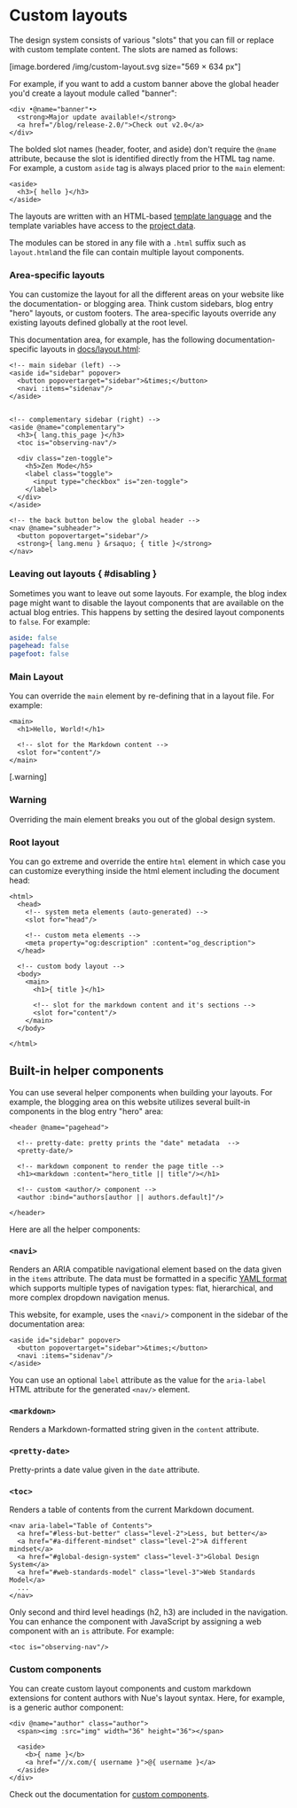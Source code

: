 

# Custom layouts
The design system consists of various "slots" that you can fill or replace with custom template content. The slots are named as follows:

[image.bordered /img/custom-layout.svg size="569 × 634 px"]


For example, if you want to add a custom banner above the global header you'd create a layout module called "banner":

```
<div •@name="banner"•>
  <strong>Major update available!</strong>
  <a href="/blog/release-2.0/">Check out v2.0</a>
</div>
```

The bolded slot names (header, footer, and aside) don't require the `@name` attribute, because the slot is identified directly from the HTML tag name. For example, a custom `aside` tag is always placed prior to the `main` element:

```
<aside>
  <h3>{ hello }</h3>
</aside>
```

The layouts are written with an HTML-based [template language](template-syntax.html) and the template variables have access to the [project data](project-structure.html#data).

The modules can be stored in any file with a `.html` suffix such as `layout.html`and the file can contain multiple layout components.



### Area-specific layouts
You can customize the layout for all the different areas on your website like the documentation- or blogging area. Think custom sidebars, blog entry "hero" layouts, or custom footers. The area-specific layouts override any existing layouts defined globally at the root level.

This documentation area, for example, has the following documentation- specific layouts in [docs/layout.html](//github.com/nuejs/nue/blob/dev/packages/nuejs.org/docs/layout.html):


```
<!-- main sidebar (left) -->
<aside id="sidebar" popover>
  <button popovertarget="sidebar">&times;</button>
  <navi :items="sidenav"/>
</aside>


<!-- complementary sidebar (right) -->
<aside @name="complementary">
  <h3>{ lang.this_page }</h3>
  <toc is="observing-nav"/>

  <div class="zen-toggle">
    <h5>Zen Mode</h5>
    <label class="toggle">
      <input type="checkbox" is="zen-toggle">
    </label>
  </div>
</aside>

<!-- the back button below the global header -->
<nav @name="subheader">
  <button popovertarget="sidebar"/>
  <strong>{ lang.menu } &rsaquo; { title }</strong>
</nav>
```

### Leaving out layouts { #disabling }
Sometimes you want to leave out some layouts. For example, the blog index page might want to disable the layout components that are available on the actual blog entries. This happens by setting the desired layout components to `false`. For example:

``` yaml
aside: false
pagehead: false
pagefoot: false
```



### Main Layout
You can override the `main` element by re-defining that in a layout file. For example:

```
<main>
  <h1>Hello, World!</h1>

  <!-- slot for the Markdown content -->
  <slot for="content"/>
</main>
```

[.warning]
  ### Warning
  Overriding the main element breaks you out of the global design system.


### Root layout
You can go extreme and override the entire `html` element in which case you can customize everything inside the html element including the document head:

```
<html>
  <head>
    <!-- system meta elements (auto-generated) -->
    <slot for="head"/>

    <!-- custom meta elements -->
    <meta property="og:description" :content="og_description">
  </head>

  <!-- custom body layout -->
  <body>
    <main>
      <h1>{ title }</h1>

      <!-- slot for the markdown content and it's sections -->
      <slot for="content"/>
    </main>
  </body>

</html>
```


## Built-in helper components
You can use several helper components when building your layouts. For example, the blogging area on this website utilizes several built-in components in the blog entry "hero" area:

```
<header @name="pagehead">

  <!-- pretty-date: pretty prints the "date" metadata  -->
  <pretty-date/>

  <!-- markdown component to render the page title -->
  <h1><markdown :content="hero_title || title"/></h1>

  <!-- custom <author/> component -->
  <author :bind="authors[author || authors.default]"/>

</header>
```

Here are all the helper components:


### `<navi>`
Renders an ARIA compatible navigational element based on the data given in the `items` attribute. The data must be formatted in a specific [YAML format](page-layout.html#yaml) which supports multiple types of navigation types: flat, hierarchical, and more complex dropdown navigation menus.

This website, for example, uses the `<navi/>` component in the sidebar of the  documentation area:

```
<aside id="sidebar" popover>
  <button popovertarget="sidebar">&times;</button>
  <navi :items="sidenav"/>
</aside>
```
You can use an optional `label` attribute as the value for the `aria-label` HTML attribute for the generated `<nav/>` element.


### `<markdown>`
Renders a Markdown-formatted string given in the `content` attribute.

### `<pretty-date>`
Pretty-prints a date value given in the `date` attribute.


### `<toc>`
Renders a table of contents from the current Markdown document.

```
<nav aria-label="Table of Contents">
  <a href="#less-but-better" class="level-2">Less, but better</a>
  <a href="#a-different-mindset" class="level-2">A different mindset</a>
  <a href="#global-design-system" class="level-3">Global Design System</a>
  <a href="#web-standards-model" class="level-3">Web Standards Model</a>
  ...
</nav>
```

Only second and third level headings (h2,  h3) are included in the navigation. You can enhance the component with JavaScript by assigning a web component with an `is` attribute. For example:

```
<toc is="observing-nav"/>
```


### Custom components
You can create custom layout components and custom markdown extensions for content authors with Nue's layout syntax. Here, for example, is a generic author component:

```
<div @name="author" class="author">
  <span><img :src="img" width="36" height="36"></span>

  <aside>
    <b>{ name }</b>
    <a href="//x.com/{ username }">@{ username }</a>
  </aside>
</div>
```

Check out the documentation for [custom components](template-syntax.html#custom-components).



